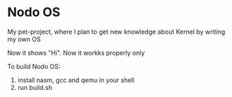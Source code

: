 # Nodo OS
My pet-project, where I plan to get new knowledge about Kernel by writing my own OS

Now it shows "Hi". Now it workks properly only

To build Nodo OS:
   1. install nasm, gcc and qemu in your shell
   2. run build.sh
